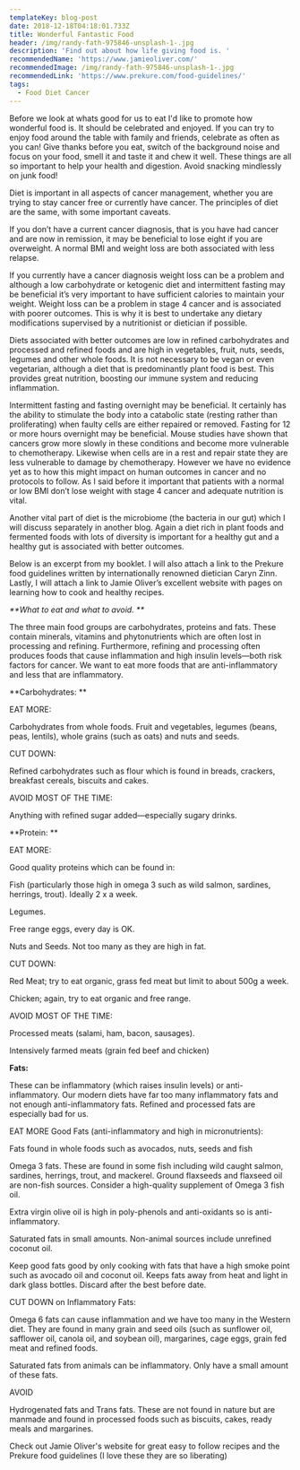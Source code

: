 ```yaml
---
templateKey: blog-post
date: 2018-12-18T04:18:01.733Z
title: Wonderful Fantastic Food
header: /img/randy-fath-975846-unsplash-1-.jpg
description: 'Find out about how life giving food is. '
recommendedName: 'https://www.jamieoliver.com/'
recommendedImage: /img/randy-fath-975846-unsplash-1-.jpg
recommendedLink: 'https://www.prekure.com/food-guidelines/'
tags:
  - Food Diet Cancer
---
```

Before we look at whats good for us to eat I'd like to promote how wonderful food is. It should be celebrated and enjoyed. If you can try to enjoy food around the table with family and friends, celebrate as often as you can! Give thanks before you eat, switch of the background noise and focus on your food, smell it and taste it and chew it well. These things are all so important to help your health and digestion. Avoid snacking mindlessly on junk food!

Diet is important in all aspects of cancer management, whether you are trying to stay cancer free or currently have cancer. The principles of diet are the same, with some important caveats.

If you don’t have a current cancer diagnosis, that is you have had cancer and are now in remission, it may be beneficial to lose eight if you are overweight. A normal BMI and weight loss are both associated with less relapse.

If you currently have a cancer diagnosis weight loss can be a problem and although a low carbohydrate or ketogenic diet and intermittent fasting may be beneficial it’s very important to have sufficient calories to maintain your weight. Weight loss can be a problem in stage 4 cancer and is associated with poorer outcomes. This is why it is best to undertake any dietary modifications supervised by a nutritionist or dietician if possible.

Diets associated with better outcomes are low in refined carbohydrates and processed and refined foods and are high in vegetables, fruit, nuts, seeds, legumes and other whole foods. It is not necessary to be vegan or even vegetarian, although a diet that is predominantly plant food is best. This provides great nutrition, boosting our immune system and reducing inflammation. 

Intermittent fasting and fasting overnight may be beneficial. It certainly has the ability to stimulate the body into a catabolic state (resting rather than proliferating) when faulty cells are either repaired or removed. Fasting for 12 or more hours overnight may be beneficial. Mouse studies have shown that cancers grow more slowly in these conditions and become more vulnerable to chemotherapy. Likewise when cells are in a rest and repair state they are less vulnerable to damage by chemotherapy. However we have no evidence yet  as to how this might impact on human outcomes in cancer and no protocols to follow. As I said before it important that patients with a normal or low BMI don’t lose weight with stage 4 cancer and adequate nutrition is vital.

Another vital part of diet is the microbiome (the bacteria in our gut) which I will discuss separately in another blog. Again a diet rich in plant foods and fermented foods with lots of diversity is important for a healthy gut and a healthy gut is associated with better outcomes.

Below is an excerpt from my booklet. I will also attach a link to the Prekure food guidelines written by internationally renowned dietician Caryn Zinn. Lastly, I will attach a link to Jamie Oliver’s excellent website with pages on learning how to cook and healthy recipes.

_**What to eat and what to avoid. **_

The three main food groups are carbohydrates, proteins and fats. These contain minerals, vitamins and phytonutrients which are often lost in processing and refining. Furthermore, refining and processing often produces foods that cause inflammation and high insulin levels—both risk factors for cancer. We want to eat more foods that are anti-inflammatory and less that are inflammatory.

**Carbohydrates:**

EAT MORE: 

Carbohydrates from whole foods. Fruit and vegetables, legumes (beans, peas, lentils), whole grains (such as oats) and nuts and seeds.

CUT DOWN:

Refined carbohydrates such as flour which is found in breads, crackers, breakfast cereals, biscuits and cakes.

AVOID MOST OF THE TIME:

Anything with refined sugar added—especially sugary drinks.

**Protein:**

EAT MORE:

Good quality proteins which can be found in: 	

Fish (particularly those high in omega 3 such as wild salmon, sardines, herrings, trout). Ideally 2 x a week.

Legumes.

Free range eggs, every day is OK.

Nuts and Seeds. Not too many as they are high in fat.

CUT DOWN: 

Red Meat; try to eat organic, grass fed meat but limit to about 500g a week.

Chicken; again, try to eat organic and free range.

AVOID MOST OF THE TIME: 

Processed meats (salami, ham, bacon, sausages).

Intensively farmed meats (grain fed beef and chicken) 

**Fats:** 

These can be inflammatory (which raises insulin levels) or anti-inflammatory. Our modern diets have far too many inflammatory fats and not enough anti-inflammatory fats. Refined and processed fats are especially bad for us.

EAT MORE Good Fats (anti-inflammatory and high in micronutrients):

Fats found in whole foods such as avocados, nuts, seeds and fish

Omega 3 fats. These are found in some fish including wild caught salmon, sardines, herrings, trout, and mackerel. Ground flaxseeds and flaxseed oil are non-fish sources. Consider a high-quality supplement of Omega 3 fish oil.

Extra virgin olive oil is high in poly-phenols and anti-oxidants so is anti-inflammatory.

Saturated fats in small amounts.  Non-animal sources include unrefined coconut oil.

Keep good fats good by only cooking with fats that have a high smoke point such as avocado oil and coconut oil. Keeps fats away from heat and light in dark glass bottles. Discard after the best before date.

CUT DOWN on Inflammatory Fats: 

Omega 6 fats can cause inflammation and we have too many in the Western diet. They are found in many grain and seed oils (such as sunflower oil, safflower oil, canola oil, and soybean oil), margarines, cage eggs, grain fed meat and refined foods. 

Saturated fats from animals can be inflammatory. Only have a small amount of these fats.

AVOID 

Hydrogenated fats and Trans fats. These are not found in nature but are manmade and found in processed foods such as biscuits, cakes, ready meals and margarines.



Check out Jamie Oliver's website for great easy to follow recipes and the Prekure food guidelines (I love these they are so liberating)
